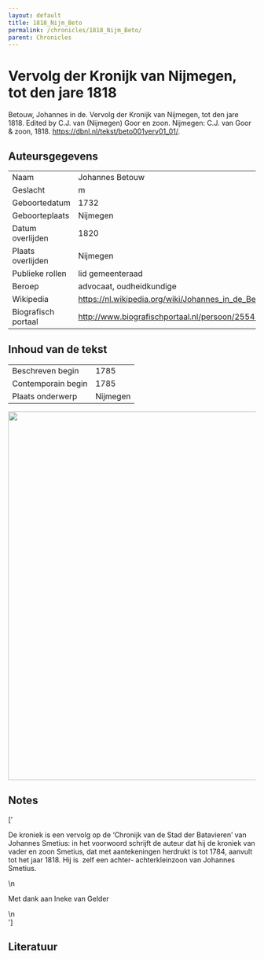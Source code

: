 ```yaml
---
layout: default
title: 1818_Nijm_Beto
permalink: /chronicles/1818_Nijm_Beto/
parent: Chronicles
--- 
```



# Vervolg der Kronijk van Nijmegen, tot den jare 1818 

Betouw, Johannes in de. Vervolg der Kronijk van Nijmegen, tot den jare 1818. Edited by C.J. van (Nijmegen) Goor en zoon. Nijmegen: C.J. van Goor & zoon, 1818. https://dbnl.nl/tekst/beto001verv01_01/. 

## Auteursgegevens 

| | | 
| --------------- | --------------- | 
| Naam | Johannes Betouw | 
| Geslacht | m | 
 | Geboortedatum | 1732 | 
| Geboorteplaats | Nijmegen | 
| Datum overlijden | 1820 | 
| Plaats overlijden | Nijmegen | 
| Publieke rollen | lid gemeenteraad | 
| Beroep | advocaat, oudheidkundige | 
| Wikipedia | https://nl.wikipedia.org/wiki/Johannes_in_de_Betouw#:~:text=Johannes%20in%20de%20Betouw%20(Nijmegen,en%20van%20een%20invloedrijk%20geslacht. | 
| Biografisch portaal | http://www.biografischportaal.nl/persoon/25545735 | 

## Inhoud van de tekst 

| | | 
| --------------- | --------------- | 
| Beschreven begin | 1785 | 
| Contemporain begin | 1785 | 
| Plaats onderwerp | Nijmegen | 

[<img src="..\..\barplots_chronicles\1818_Nijm_Beto.jpg" width="750"/>](..\..\barplots_chronicles\1818_Nijm_Beto.jpg) 

## Notes 

['<div data-schema-version="8"><p>De kroniek is een vervolg op de ‘Chronijk van de Stad der Batavieren’ van Johannes Smetius: in het voorwoord schrijft de auteur dat hij de kroniek van vader en zoon Smetius, dat met aantekeningen herdrukt is tot 1784, aanvult tot het jaar 1818. Hij is &nbsp;zelf een achter- achterkleinzoon van Johannes Smetius.</p>\n<p>Met dank aan Ineke van Gelder</p>\n</div>'] 

## Literatuur 

